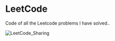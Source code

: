 # LeetCode
Code of all the Leetcode problems I have solved..

![LeetCode_Sharing](https://user-images.githubusercontent.com/22171885/116785677-7515cf00-aab8-11eb-926f-92f3320db769.png)

